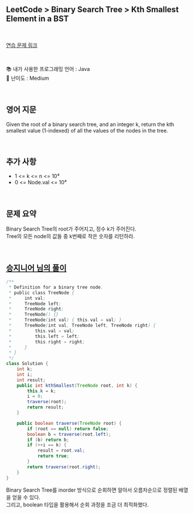 ## **LeetCode > Binary Search Tree > Kth Smallest Element in a BST**

</br>

[연습 문제 링크](https://leetcode.com/problems/kth-smallest-element-in-a-bst/)

</br>

📚 내가 사용한 프로그래밍 언어 : Java  
🎢 난이도 : Medium

</br>

## 영어 지문

Given the root of a binary search tree, and an integer k, return the kth smallest value (1-indexed) of all the values of the nodes in the tree.

</br>

## 추가 사항

- 1 <= k <= n <= 10⁴
- 0 <= Node.val <= 10⁴

</br>

## 문제 요약

Binary Search Tree의 root가 주어지고, 정수 k가 주어진다.  
Tree의 모든 node의 값들 중 k번째로 작은 숫자를 리턴하라.

</br>

## [승지니어 님의 풀이](https://www.youtube.com/watch?v=uz8Ivl0uTAw&ab_channel=%EC%8A%B9%EC%A7%80%EB%8B%88%EC%96%B4Sengineer)

```java
/**
 * Definition for a binary tree node.
 * public class TreeNode {
 *     int val;
 *     TreeNode left;
 *     TreeNode right;
 *     TreeNode() {}
 *     TreeNode(int val) { this.val = val; }
 *     TreeNode(int val, TreeNode left, TreeNode right) {
 *         this.val = val;
 *         this.left = left;
 *         this.right = right;
 *     }
 * }
 */
class Solution {
    int k;
    int i;
    int result;
    public int kthSmallest(TreeNode root, int k) {
        this.k = k;
        i = 0;
        traverse(root);
        return result;
    }

    public boolean traverse(TreeNode root) {
        if (root == null) return false;
        boolean b = traverse(root.left);
        if (b) return b;
        if (++i == k) {
            result = root.val;
            return true;
        }
        return traverse(root.right);
    }
}
```

Binary Search Tree를 inorder 방식으로 순회하면 알아서 오름차순으로 정렬된 배열을 얻을 수 있다.  
그리고, boolean 타입을 활용해서 순회 과정을 조금 더 최적화했다.
